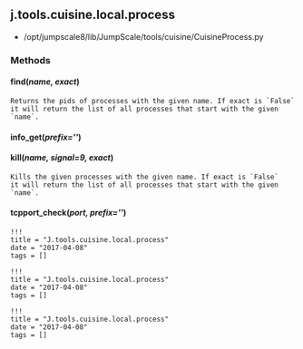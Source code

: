 <!-- toc -->
## j.tools.cuisine.local.process

- /opt/jumpscale8/lib/JumpScale/tools/cuisine/CuisineProcess.py

### Methods

#### find(*name, exact*) 

```
Returns the pids of processes with the given name. If exact is `False`
it will return the list of all processes that start with the given
`name`.

```

#### info_get(*prefix=''*) 

#### kill(*name, signal=9, exact*) 

```
Kills the given processes with the given name. If exact is `False`
it will return the list of all processes that start with the given
`name`.

```

#### tcpport_check(*port, prefix=''*) 


```
!!!
title = "J.tools.cuisine.local.process"
date = "2017-04-08"
tags = []
```

```
!!!
title = "J.tools.cuisine.local.process"
date = "2017-04-08"
tags = []
```

```
!!!
title = "J.tools.cuisine.local.process"
date = "2017-04-08"
tags = []
```
